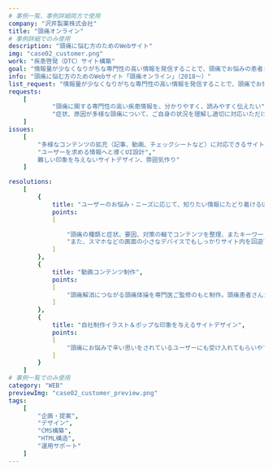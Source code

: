 ```yaml
---
# 事例一覧、事例詳細両方で使用
company: "沢井製薬株式会社"
title: "頭痛オンライン"
# 事例詳細でのみ使用
description: "頭痛に悩む方のためのWebサイト"
img: "case02_customer.png"
work: "疾患啓発（DTC）サイト構築"
goal: "情報量が少なくなりがちな専門性の高い情報を発信することで、頭痛でお悩みの患者さんに寄添いたい"
info: "頭痛に悩む方のためのWebサイト「頭痛オンライン」（2018～）"
list_request: "情報量が少なくなりがちな専門性の高い情報を発信することで、頭痛でお悩みの患者さんに寄添いたい"
requests: 
    [
            "頭痛に関する専門性の高い疾患情報を、分かりやすく、読みやすく伝えたい",
            "症状、原因が多様な頭痛について、ご自身の状況を理解し適切に対応いただけるよう、必要な方に届けたい"
    ]
issues: 
    [
        "多様なコンテンツの拡充（記事、動画、チェックシートなど）に対応できるサイト構成",
        "ユーザーを求める情報へと導くUI設計","
        難しい印象を与えないサイトデザイン、雰囲気作り"
    ]

resolutions:
    [
        {
            title: "ユーザーのお悩み・ニーズに応じて、知りたい情報にたどり着けるUI",
            points:
            [

                "頭痛の種類と症状、要因、対策の軸でコンテンツを整理、またキーワード検索などご自身の状態にマッチしている情報にたどり着く導線を複数ご用意。",
                "また、スマホなどの画面の小さなデバイスでもしっかりサイト内を回遊できるよう、セルフチェックやキーワード検索などが画面下部に常に表示さえるスマホ用メニューを設置しました。"        
            ]
        },
        {
            title: "動画コンテンツ制作",
            points:
            [
                "頭痛解消につながる頭痛体操を専門医ご監修のもと制作。頭痛患者さんからはもちろん、頭痛診療を行う医師、医療従事者から、広くご活用いただけています。"    
            ]   
        },
        {
            title: "自社制作イラスト＆ポップな印象を与えるサイトデザイン",
            points:
            [
                "頭痛にお悩みで辛い思いをされているユーザーにも受け入れてもらいやすいようサイト全体の配色やイラストなど、柔らかい印象を与えるデザインしています。"  
            ]     
        }
    ]
# 事例一覧でのみ使用
category: "WEB"
previewImg: "case02_customer_preview.png"
tags:
    [
        "企画・提案",
        "デザイン",
        "CMS構築",
        "HTML構造",
        "運用サポート"
    ]
---
```

